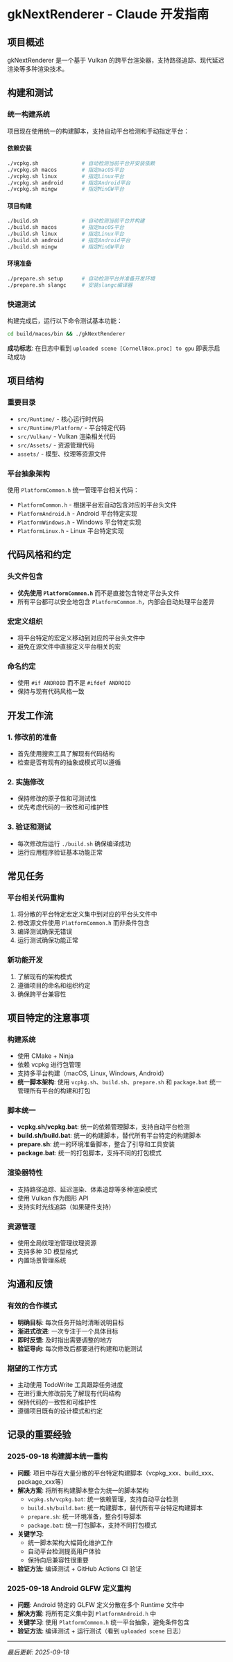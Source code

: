 # gkNextRenderer - Claude 开发指南

## 项目概述
gkNextRenderer 是一个基于 Vulkan 的跨平台渲染器，支持路径追踪、现代延迟渲染等多种渲染技术。

## 构建和测试

### 统一构建系统

项目现在使用统一的构建脚本，支持自动平台检测和手动指定平台：

#### 依赖安装
```bash
./vcpkg.sh              # 自动检测当前平台并安装依赖
./vcpkg.sh macos        # 指定macOS平台
./vcpkg.sh linux        # 指定Linux平台
./vcpkg.sh android      # 指定Android平台
./vcpkg.sh mingw        # 指定MinGW平台
```

#### 项目构建
```bash
./build.sh              # 自动检测当前平台并构建
./build.sh macos        # 指定macOS平台
./build.sh linux        # 指定Linux平台
./build.sh android      # 指定Android平台
./build.sh mingw        # 指定MinGW平台
```

#### 环境准备
```bash
./prepare.sh setup      # 自动检测平台并准备开发环境
./prepare.sh slangc     # 安装slangc编译器
```

### 快速测试
构建完成后，运行以下命令测试基本功能：
```bash
cd build/macos/bin && ./gkNextRenderer
```

**成功标志**: 在日志中看到 `uploaded scene [CornellBox.proc] to gpu` 即表示启动成功

## 项目结构

### 重要目录
- `src/Runtime/` - 核心运行时代码
- `src/Runtime/Platform/` - 平台特定代码
- `src/Vulkan/` - Vulkan 渲染相关代码
- `src/Assets/` - 资源管理代码
- `assets/` - 模型、纹理等资源文件

### 平台抽象架构
使用 `PlatformCommon.h` 统一管理平台相关代码：
- `PlatformCommon.h` - 根据平台宏自动包含对应的平台头文件
- `PlatformAndroid.h` - Android 平台特定实现
- `PlatformWindows.h` - Windows 平台特定实现
- `PlatformLinux.h` - Linux 平台特定实现

## 代码风格和约定

### 头文件包含
- **优先使用 `PlatformCommon.h`** 而不是直接包含特定平台头文件
- 所有平台都可以安全地包含 `PlatformCommon.h`，内部会自动处理平台差异

### 宏定义组织
- 将平台特定的宏定义移动到对应的平台头文件中
- 避免在源文件中直接定义平台相关的宏

### 命名约定
- 使用 `#if ANDROID` 而不是 `#ifdef ANDROID`
- 保持与现有代码风格一致

## 开发工作流

### 1. 修改前的准备
- 首先使用搜索工具了解现有代码结构
- 检查是否有现有的抽象或模式可以遵循

### 2. 实施修改
- 保持修改的原子性和可测试性
- 优先考虑代码的一致性和可维护性

### 3. 验证和测试
- 每次修改后运行 `./build.sh` 确保编译成功
- 运行应用程序验证基本功能正常

## 常见任务

### 平台相关代码重构
1. 将分散的平台特定宏定义集中到对应的平台头文件中
2. 修改源文件使用 `PlatformCommon.h` 而非条件包含
3. 编译测试确保无错误
4. 运行测试确保功能正常

### 新功能开发
1. 了解现有的架构模式
2. 遵循项目的命名和组织约定
3. 确保跨平台兼容性

## 项目特定的注意事项

### 构建系统
- 使用 CMake + Ninja
- 依赖 vcpkg 进行包管理
- 支持多平台构建（macOS, Linux, Windows, Android）
- **统一脚本架构**: 使用 `vcpkg.sh`、`build.sh`、`prepare.sh` 和 `package.bat` 统一管理所有平台的构建和打包

### 脚本统一
- **vcpkg.sh/vcpkg.bat**: 统一的依赖管理脚本，支持自动平台检测
- **build.sh/build.bat**: 统一的构建脚本，替代所有平台特定的构建脚本
- **prepare.sh**: 统一的环境准备脚本，整合了引导和工具安装
- **package.bat**: 统一的打包脚本，支持不同的打包模式

### 渲染器特性
- 支持路径追踪、延迟渲染、体素追踪等多种渲染模式
- 使用 Vulkan 作为图形 API
- 支持实时光线追踪（如果硬件支持）

### 资源管理
- 使用全局纹理池管理纹理资源
- 支持多种 3D 模型格式
- 内置场景管理系统

## 沟通和反馈

### 有效的合作模式
- **明确目标**: 每次任务开始时清晰说明目标
- **渐进式改进**: 一次专注于一个具体目标
- **即时反馈**: 及时指出需要调整的地方
- **验证导向**: 每次修改后都要进行构建和功能测试

### 期望的工作方式
- 主动使用 TodoWrite 工具跟踪任务进度
- 在进行重大修改前先了解现有代码结构
- 保持代码的一致性和可维护性
- 遵循项目既有的设计模式和约定

## 记录的重要经验

### 2025-09-18 构建脚本统一重构
- **问题**: 项目中存在大量分散的平台特定构建脚本（vcpkg_xxx、build_xxx、package_xxx等）
- **解决方案**: 将所有构建脚本整合为统一的脚本架构
  - `vcpkg.sh/vcpkg.bat`: 统一依赖管理，支持自动平台检测
  - `build.sh/build.bat`: 统一构建脚本，替代所有平台特定构建脚本
  - `prepare.sh`: 统一环境准备，整合引导脚本
  - `package.bat`: 统一打包脚本，支持不同打包模式
- **关键学习**:
  - 统一脚本架构大幅简化维护工作
  - 自动平台检测提高用户体验
  - 保持向后兼容性很重要
- **验证方法**: 编译测试 + GitHub Actions CI 验证

### 2025-09-18 Android GLFW 定义重构
- **问题**: Android 特定的 GLFW 定义分散在多个 Runtime 文件中
- **解决方案**: 将所有定义集中到 `PlatformAndroid.h` 中
- **关键学习**: 使用 `PlatformCommon.h` 统一平台抽象，避免条件包含
- **验证方法**: 编译测试 + 运行测试（看到 `uploaded scene` 日志）

---

*最后更新: 2025-09-18*